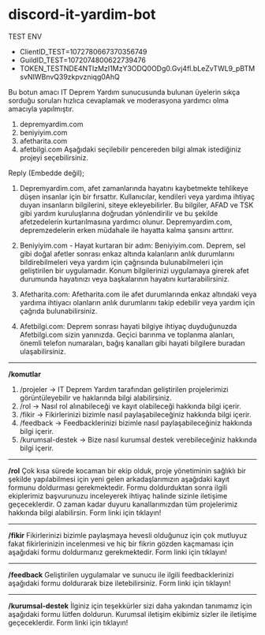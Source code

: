 # discord-it-yardim-bot
TEST ENV 
- ClientID_TEST=1072780667370356749
- GuildID_TEST=1072074800622739476
- TOKEN_TESTNDE4NTIzMzI1MzY3ODQ0ODg0.Gvj4fl.bLeZvTWL9_pBTMsvNIWBnvQ39zkpvzniqg0AhQ


Bu botun amacı IT Deprem Yardım sunucusunda bulunan üyelerin sıkça sorduğu soruları hızlıca cevaplamak ve moderasyona yardımcı olma amacıyla yapılmıştır.

1. depremyardim.com
2. beniyiyim.com
3. afetharita.com
4. afetbilgi.com
Aşağıdaki seçilebilir pencereden bilgi almak istediğiniz projeyi seçebilirsiniz.

Reply (Embedde değil);
1. Depremyardim.com, afet zamanlarında hayatını kaybetmekte tehlikeye düşen insanlar için bir fırsattır. Kullanıcılar, kendileri veya yardıma ihtiyaç duyan insanların bilgilerini, siteye ekleyebilirler. Bu bilgiler, AFAD ve TSK gibi yardım kuruluşlarına doğrudan yönlendirilir ve bu şekilde afetzedelerin kurtarılmasına yardımcı olunur. Depremyardim.com, depremzedelerin erken müdahale ile hayatta kalma şansını arttırır.

2. Beniyiyim.com - Hayat kurtaran bir adım: Beniyiyim.com. Deprem, sel gibi doğal afetler sonrası enkaz altında kalanların anlık durumlarını bildirebilmeleri veya yardım için çağrısında bulunabilmeleri için geliştirilen bir uygulamadır. Konum bilgilerinizi uygulamaya girerek afet durumunda hayatınızı veya başkalarının hayatını kurtarabilirsiniz.

3. Afetharita.com: Afetharita.com ile afet durumlarında enkaz altındaki veya yardıma ihtiyacı olanların anlık durumlarını takip edebilir veya yardım için çağrıda bulunabilirsiniz. 

4. Afetbilgi.com: Deprem sonrası hayati bilgiye ihtiyaç duyduğunuzda Afetbilgi.com sizin yanınızda. Geçici barınma ve toplanma alanları, önemli telefon numaraları, bağış kanalları gibi hayati bilgilere buradan ulaşabilirsiniz.

___


**/komutlar**
1. /projeler -> IT Deprem Yardım tarafından geliştirilen projelerimizi görüntüleyebilir ve haklarında bilgi alabilirsiniz.
2. /rol -> Nasıl rol alınabileceği ve kayıt olabileceği hakkında bilgi içerir.
3. /fikir -> Fikirlerinizi bizimle nasıl paylaşabileceğiniz hakkında bilgi içerir.
4. /feedback -> Feedbacklerinizi bizimle nasıl paylaşabileceğiniz hakkında bilgi içerir.
5. /kurumsal-destek -> Bize nasıl kurumsal destek verebileceğiniz hakkında bilgi içerir.

___

**/rol**
Çok kısa sürede kocaman bir ekip olduk, proje yönetiminin sağlıklı bir şekilde yapılabilmesi için yeni gelen arkadaşlarımızın aşağıdaki kayıt formunu doldurması gerekmektedir. Formu doldurduktan sonra ilgili ekiplerimiz başvurunuzu inceleyerek ihtiyaç halinde sizinle iletişime geçeceklerdir. O zaman kadar duyuru kanallarımızdan tüm projelerimiz hakkında bilgi alabilirsin.
Form linki için tıklayın!

___

**/fikir**
Fikirlerinizi bizimle paylaşmaya hevesli olduğunuz için çok mutluyuz fakat fikirlerinizin incelenmesi ve hiç bir fikrin gözden kaçmaması için aşağıdaki formu doldurmanız gerekmektedir.
Form linki için tıklayın!

___

**/feedback**
Geliştirilen uygulamalar ve sunucu ile ilgili feedbacklerinizi aşağıdaki formu doldurarak bize iletebilirsiniz.
Form linki için tıklayın!

___

**/kurumsal-destek**
İlginiz için teşekkürler sizi daha yakından tanımamız için aşağıdaki formu lütfen doldurun. Kurumsal iletişim ekibimiz sizler ile iletişime geçeceklerdir.
Form linki için tıklayın!
